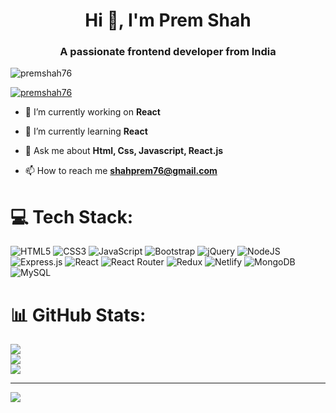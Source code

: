 <h1 align="center">Hi 👋, I'm Prem Shah</h1>
<h3 align="center">A passionate frontend developer from India</h3>

<p align="left"> <img src="https://komarev.com/ghpvc/?username=premshah76&label=Profile%20views&color=0e75b6&style=flat" alt="premshah76" /> </p>

<p align="left"> <a href="https://github.com/ryo-ma/github-profile-trophy"><img src="https://github-profile-trophy.vercel.app/?username=premshah76" alt="premshah76" /></a> </p>

- 🔭 I’m currently working on **React**

- 🌱 I’m currently learning **React**

- 💬 Ask me about **Html, Css, Javascript, React.js**

- 📫 How to reach me **shahprem76@gmail.com**



# 💻 Tech Stack:
![HTML5](https://img.shields.io/badge/html5-%23E34F26.svg?style=for-the-badge&logo=html5&logoColor=white) ![CSS3](https://img.shields.io/badge/css3-%231572B6.svg?style=for-the-badge&logo=css3&logoColor=white) ![JavaScript](https://img.shields.io/badge/javascript-%23323330.svg?style=for-the-badge&logo=javascript&logoColor=%23F7DF1E) ![Bootstrap](https://img.shields.io/badge/bootstrap-%23563D7C.svg?style=for-the-badge&logo=bootstrap&logoColor=white) ![jQuery](https://img.shields.io/badge/jquery-%230769AD.svg?style=for-the-badge&logo=jquery&logoColor=white) ![NodeJS](https://img.shields.io/badge/node.js-6DA55F?style=for-the-badge&logo=node.js&logoColor=white) ![Express.js](https://img.shields.io/badge/express.js-%23404d59.svg?style=for-the-badge&logo=express&logoColor=%2361DAFB) ![React](https://img.shields.io/badge/react-%2320232a.svg?style=for-the-badge&logo=react&logoColor=%2361DAFB) ![React Router](https://img.shields.io/badge/React_Router-CA4245?style=for-the-badge&logo=react-router&logoColor=white) ![Redux](https://img.shields.io/badge/redux-%23593d88.svg?style=for-the-badge&logo=redux&logoColor=white) ![Netlify](https://img.shields.io/badge/netlify-%23000000.svg?style=for-the-badge&logo=netlify&logoColor=#00C7B7) ![MongoDB](https://img.shields.io/badge/MongoDB-%234ea94b.svg?style=for-the-badge&logo=mongodb&logoColor=white) ![MySQL](https://img.shields.io/badge/mysql-%2300f.svg?style=for-the-badge&logo=mysql&logoColor=white)
# 📊 GitHub Stats:
![](https://github-readme-stats.vercel.app/api?username=premshah76&theme=dark&hide_border=false&include_all_commits=false&count_private=false)<br/>
![](https://github-readme-streak-stats.herokuapp.com/?user=premshah76&theme=dark&hide_border=false)<br/>
![](https://github-readme-stats.vercel.app/api/top-langs/?username=premshah76&theme=dark&hide_border=false&include_all_commits=false&count_private=false&layout=compact)

---
[![](https://visitcount.itsvg.in/api?id=premshah76&icon=0&color=0)](https://visitcount.itsvg.in)

<!-- Proudly created with GPRM ( https://gprm.itsvg.in ) -->
